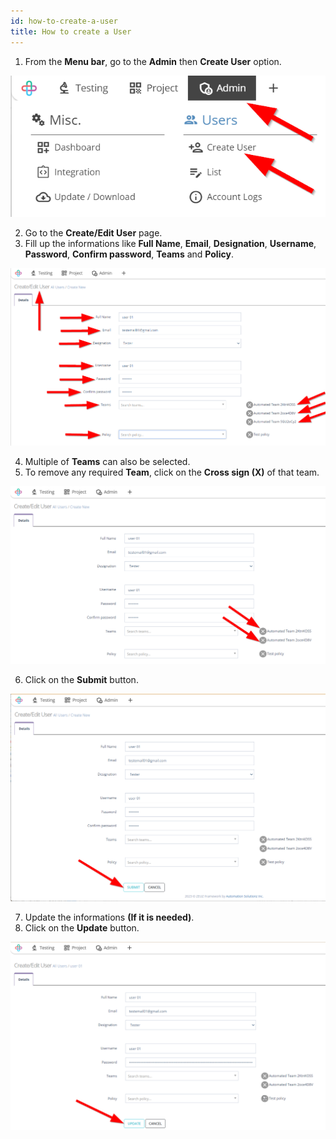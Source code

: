 ```yaml
---
id: how-to-create-a-user
title: How to create a User
---
```


1. From the **Menu bar**, go to the **Admin** then **Create User** option.

![](/img/how-tos/how-to-create-a-user/create-user.png)

2. Go to the **Create/Edit User** page.
3. Fill up the informations like **Full Name**, **Email**, **Designation**, **Username**, **Password**, **Confirm password**, **Teams** and **Policy**.

![](/img/how-tos/how-to-create-a-user/user-informations.png)

4. Multiple of **Teams** can also be selected.
5. To remove any required **Team**, click on the **Cross sign (X)** of that team.

![](/img/how-tos/how-to-create-a-user/remove-user.png)

6. Click on the **Submit** button.

![](/img/how-tos/how-to-create-a-user/user-submit.png)

7. Update the informations **(If it is needed)**.
8. Click on the **Update** button.

![](/img/how-tos/how-to-create-a-user/user-edit.png)